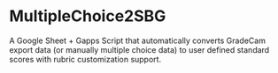 # MultipleChoice2SBG
A Google Sheet + Gapps Script that automatically converts GradeCam export data (or manually multiple choice data) to user defined standard scores with rubric customization support.
